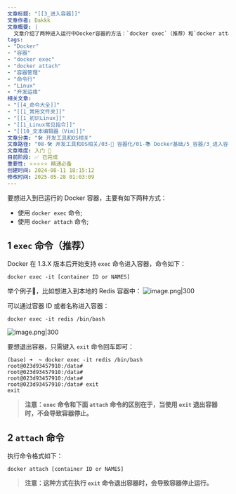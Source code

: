 ```yaml
---
文章标题: "[[3_进入容器]]" 
文章作者: Dakkk
文章概要: |
  文章介绍了两种进入运行中Docker容器的方法：`docker exec`（推荐）和`docker attach`。它详细阐述了`exec`命令的使用，强调其退出时不会停止容器，并警示`attach`命令退出会导致容器停止，因此推荐使用`exec`进行交互式操作。
tags:
- "Docker"
- "容器"
- "docker exec"
- "docker attach"
- "容器管理"
- "命令行"
- "Linux"
- "开发运维"
相关文章:
- "[[4_命令大全]]"
- "[[1_常用文件夹]]"
- "[[1_初识Linux]]"
- "[[1_Linux常见指令]]"
- "[[10_文本编辑器（Vim）]]"
文章分类: "🛠️ 开发工具和OS相关"
文章路径: "08-🛠️ 开发工具和OS相关/03-🐋 容器化/01-📚 Docker基础/5_容器/3_进入容器.md"
文章难度: 入门 🌱
目前阶段: ✅ 已完成
重要性: ⭐⭐⭐⭐⭐ 精通必备
创建时间: 2024-08-11 18:15:12
修改时间: 2025-05-28 01:03:09
---
```


要想进入到已运行的 Docker 容器，主要有如下两种方式：

- 使用 `docker exec` 命令;
- 使用 `docker attach` 命令;

## 1 `exec` 命令（推荐）

Docker 在 1.3.X 版本后开始支持 `exec` 命令进入容器，命令如下：

```
docker exec -it [container ID or NAMES] 
```

举个例子🌰，比如想进入到本地的 Redis 容器中：
![image.png|300](https://my-obsidian-image.oss-cn-guangzhou.aliyuncs.com/2024/05/28d2b8a498500fce4b7f8df436073544.png)

可以通过容器 ID 或者名称进入容器：

```
docker exec -it redis /bin/bash
```

![image.png|300](https://my-obsidian-image.oss-cn-guangzhou.aliyuncs.com/2024/05/392535ec42ba46dca14ac06272ca02f3.png)

要想退出容器，只需键入 `exit` 命令回车即可：

```
(base) ➜  ~ docker exec -it redis /bin/bash
root@023d93457910:/data#
root@023d93457910:/data#
root@023d93457910:/data#
root@023d93457910:/data# exit
exit
```

> **注意：`exec` 命令和下面 `attach` 命令的区别在于，当使用 `exit` 退出容器时，不会导致容器停止。**

## 2 `attach` 命令

执行命令格式如下：

```
docker attach [container ID or NAMES] 
```

> **注意：这种方式在执行 `exit` 命令退出容器时，会导致容器停止运行。**